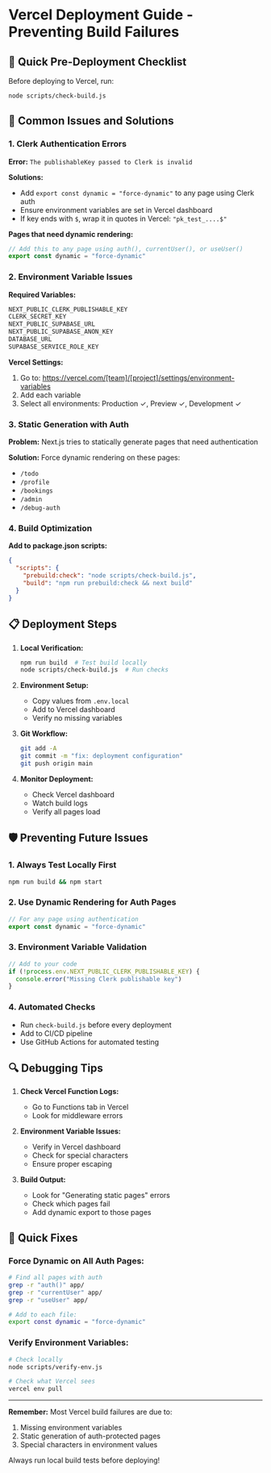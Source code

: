# Vercel Deployment Guide - Preventing Build Failures

## 🚀 Quick Pre-Deployment Checklist

Before deploying to Vercel, run:
```bash
node scripts/check-build.js
```

## 🔧 Common Issues and Solutions

### 1. **Clerk Authentication Errors**

**Error:** `The publishableKey passed to Clerk is invalid`

**Solutions:**
- Add `export const dynamic = "force-dynamic"` to any page using Clerk auth
- Ensure environment variables are set in Vercel dashboard
- If key ends with `$`, wrap it in quotes in Vercel: `"pk_test_....$"`

**Pages that need dynamic rendering:**
```typescript
// Add this to any page using auth(), currentUser(), or useUser()
export const dynamic = "force-dynamic"
```

### 2. **Environment Variable Issues**

**Required Variables:**
```bash
NEXT_PUBLIC_CLERK_PUBLISHABLE_KEY
CLERK_SECRET_KEY
NEXT_PUBLIC_SUPABASE_URL
NEXT_PUBLIC_SUPABASE_ANON_KEY
DATABASE_URL
SUPABASE_SERVICE_ROLE_KEY
```

**Vercel Settings:**
1. Go to: https://vercel.com/[team]/[project]/settings/environment-variables
2. Add each variable
3. Select all environments: Production ✓, Preview ✓, Development ✓

### 3. **Static Generation with Auth**

**Problem:** Next.js tries to statically generate pages that need authentication

**Solution:** Force dynamic rendering on these pages:
- `/todo`
- `/profile`
- `/bookings`
- `/admin`
- `/debug-auth`

### 4. **Build Optimization**

**Add to package.json scripts:**
```json
{
  "scripts": {
    "prebuild:check": "node scripts/check-build.js",
    "build": "npm run prebuild:check && next build"
  }
}
```

## 📋 Deployment Steps

1. **Local Verification:**
   ```bash
   npm run build  # Test build locally
   node scripts/check-build.js  # Run checks
   ```

2. **Environment Setup:**
   - Copy values from `.env.local`
   - Add to Vercel dashboard
   - Verify no missing variables

3. **Git Workflow:**
   ```bash
   git add -A
   git commit -m "fix: deployment configuration"
   git push origin main
   ```

4. **Monitor Deployment:**
   - Check Vercel dashboard
   - Watch build logs
   - Verify all pages load

## 🛡️ Preventing Future Issues

### 1. **Always Test Locally First**
```bash
npm run build && npm start
```

### 2. **Use Dynamic Rendering for Auth Pages**
```typescript
// For any page using authentication
export const dynamic = "force-dynamic"
```

### 3. **Environment Variable Validation**
```javascript
// Add to your code
if (!process.env.NEXT_PUBLIC_CLERK_PUBLISHABLE_KEY) {
  console.error("Missing Clerk publishable key")
}
```

### 4. **Automated Checks**
- Run `check-build.js` before every deployment
- Add to CI/CD pipeline
- Use GitHub Actions for automated testing

## 🔍 Debugging Tips

1. **Check Vercel Function Logs:**
   - Go to Functions tab in Vercel
   - Look for middleware errors

2. **Environment Variable Issues:**
   - Verify in Vercel dashboard
   - Check for special characters
   - Ensure proper escaping

3. **Build Output:**
   - Look for "Generating static pages" errors
   - Check which pages fail
   - Add dynamic export to those pages

## 📝 Quick Fixes

### Force Dynamic on All Auth Pages:
```bash
# Find all pages with auth
grep -r "auth()" app/
grep -r "currentUser" app/
grep -r "useUser" app/

# Add to each file:
export const dynamic = "force-dynamic"
```

### Verify Environment Variables:
```bash
# Check locally
node scripts/verify-env.js

# Check what Vercel sees
vercel env pull
```

---

**Remember:** Most Vercel build failures are due to:
1. Missing environment variables
2. Static generation of auth-protected pages
3. Special characters in environment values

Always run local build tests before deploying!